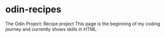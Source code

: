 # odin-recipes
The Odin Project: Recipe project
This page is the beginning of my coding journey and currently shows skills in HTML.
